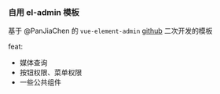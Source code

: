 ### 自用 el-admin 模板

基于 @PanJiaChen 的 `vue-element-admin` [github](https://github.com/PanJiaChen/vue-element-admin) 二次开发的模板

feat: 
- 媒体查询
- 按钮权限、菜单权限
- 一些公共组件
